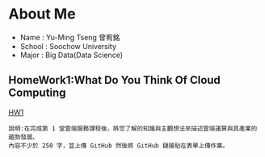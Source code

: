 # About Me
- Name :   Yu-Ming Tseng 曾宥銘
- School : Soochow University
- Major :  Big Data(Data Science)

## HomeWork1:What Do You Think Of Cloud Computing

[HW1](HW1/HW1.md)

```
說明:在完成第 1 堂雲端服務課程後，將您了解的知識與主觀想法來描述雲端運算與其產業的趨勢發展。
內容不少於 250 字，並上傳 GitHub 然後將 GitHub 鏈接貼在表單上傳作業。
```
